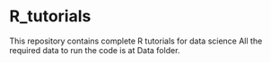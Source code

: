 # R_tutorials
This repository contains complete R tutorials for data science
All the required data to run the code is at Data folder.
